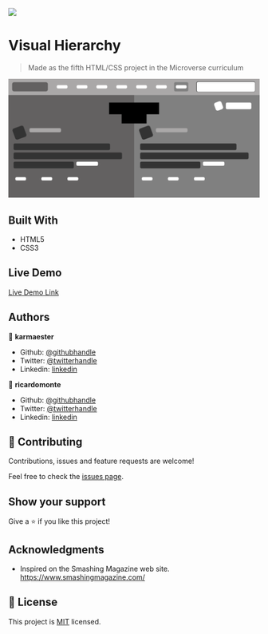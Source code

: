 ![](https://img.shields.io/badge/Microverse-blueviolet)

# Visual Hierarchy

> Made as the fifth HTML/CSS project in the Microverse curriculum


![screenshot](./screenshot.png)


## Built With

- HTML5
- CSS3

## Live Demo

[Live Demo Link](https://karmaester.github.io/Visual-hierarchy/)

## Authors

👤 **karmaester**

- Github: [@githubhandle](https://github.com/karmaester)
- Twitter: [@twitterhandle](https://twitter.com/karmaendlich)
- Linkedin: [linkedin](https://www.linkedin.com/in/khristian-rojas/)

👤 **ricardomonte**

- Github: [@githubhandle](https://github.com/ricardomonte)
- Twitter: [@twitterhandle](https://twitter.com/ramnkco)
- Linkedin: [linkedin](https://www.linkedin.com/in/ricardo-antonio-montenegro-nu%C3%B1ez-87a74944/)


## 🤝 Contributing

Contributions, issues and feature requests are welcome!

Feel free to check the [issues page](https://github.com/karmaester/Visual-hierarchy/issues).

## Show your support

Give a ⭐️ if you like this project!

## Acknowledgments

- Inspired on the Smashing Magazine  web site.
https://www.smashingmagazine.com/

## 📝 License

This project is [MIT](lic.url) licensed.
